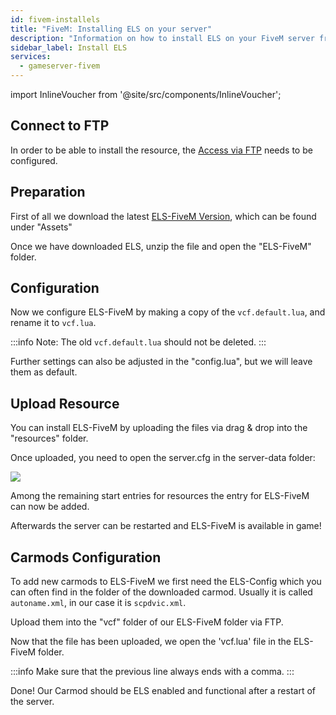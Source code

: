 ```yaml
---
id: fivem-installels
title: "FiveM: Installing ELS on your server"
description: "Information on how to install ELS on your FiveM server from ZAP-Hosting"
sidebar_label: Install ELS
services:
  - gameserver-fivem
---
```


import InlineVoucher from '@site/src/components/InlineVoucher';

<InlineVoucher />

## Connect to FTP

In order to be able to install the resource, the [Access via FTP](gameserver-ftpaccess.md) needs to be configured.

## Preparation

First of all we download the latest [ELS-FiveM Version](https://github.com/MrDaGree/ELS-FiveM/releases/latest), which can be found under "Assets"

Once we have downloaded ELS, unzip the file and open the "ELS-FiveM" folder.

## Configuration

Now we configure ELS-FiveM by making a copy of the `vcf.default.lua`, and rename it to `vcf.lua`.

:::info
Note: The old `vcf.default.lua` should not be deleted.
:::

Further settings can also be adjusted in the "config.lua", but we will leave them as default.

## Upload Resource

You can install ELS-FiveM by uploading the files via drag & drop into the "resources" folder.

Once uploaded, you need to open the server.cfg in the server-data folder:

![](https://screensaver01.zap-hosting.com/index.php/s/6AfsTS6wyy9REFB/preview)

Among the remaining start entries for resources the entry for ELS-FiveM can now be added.

Afterwards the server can be restarted and ELS-FiveM is available in game!

## Carmods Configuration

To add new carmods to ELS-FiveM we first need the ELS-Config which you can often find in the folder of the downloaded carmod. Usually it is called `autoname.xml`, in our case it is `scpdvic.xml`.

Upload them into the "vcf" folder of our ELS-FiveM folder via FTP.

Now that the file has been uploaded, we open the 'vcf.lua' file in the ELS-FiveM folder.


:::info
Make sure that the previous line always ends with a comma.
:::

Done! Our Carmod should be ELS enabled and functional after a restart of the server.

<InlineVoucher />
